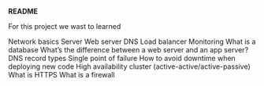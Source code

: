 **README**

For this project we wast to learned

Network basics
Server
Web server
DNS
Load balancer
Monitoring
What is a database
What’s the difference between a web server and an app server?
DNS record types
Single point of failure
How to avoid downtime when deploying new code
High availability cluster (active-active/active-passive)
What is HTTPS
What is a firewall